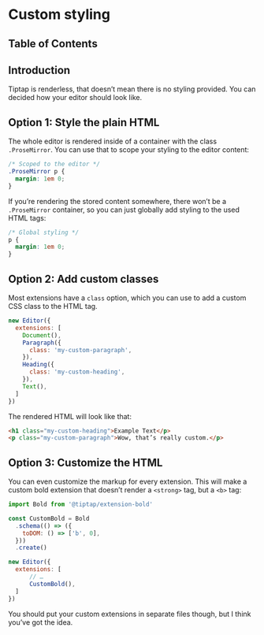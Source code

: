 # Custom styling

## Table of Contents

## Introduction
Tiptap is renderless, that doesn’t mean there is no styling provided. You can decided how your editor should look like.

## Option 1: Style the plain HTML
The whole editor is rendered inside of a container with the class `.ProseMirror`. You can use that to scope your styling to the editor content:

```css
/* Scoped to the editor */
.ProseMirror p {
  margin: 1em 0;
}
```

If you’re rendering the stored content somewhere, there won’t be a `.ProseMirror` container, so you can just globally add styling to the used HTML tags:

```css
/* Global styling */
p {
  margin: 1em 0;
}
```


## Option 2: Add custom classes
Most extensions have a `class` option, which you can use to add a custom CSS class to the HTML tag.

```js
new Editor({
  extensions: [
    Document(),
    Paragraph({
      class: 'my-custom-paragraph',
    }),
    Heading({
      class: 'my-custom-heading',
    }),
    Text(),
  ]
})
```

The rendered HTML will look like that:

```html
<h1 class="my-custom-heading">Example Text</p>
<p class="my-custom-paragraph">Wow, that’s really custom.</p>
```

## Option 3: Customize the HTML
You can even customize the markup for every extension. This will make a custom bold extension that doesn’t render a `<strong>` tag, but a `<b>` tag:

```js
import Bold from '@tiptap/extension-bold'

const CustomBold = Bold
  .schema(() => ({
    toDOM: () => ['b', 0],
  }))
  .create()

new Editor({
  extensions: [
      // …
      CustomBold(),
  ]
})
```

You should put your custom extensions in separate files though, but I think you’ve got the idea.
